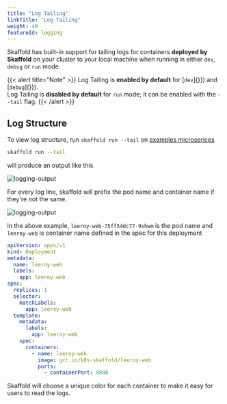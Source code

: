 ```yaml
---
title: "Log Tailing"
linkTitle: "Log Tailing"
weight: 40
featureId: logging
---
```


Skaffold has built-in support for tailing logs for containers **deployed by Skaffold** on your cluster
to your local machine when running in either `dev`, `debug` or `run` mode.

{{< alert title="Note" >}}
Log Tailing is **enabled by default** for [`dev`](<relref docs="/docs/workflows/dev" >}}) and [`debug`](<relref docs="/docs/workflows/debug" >}}).<br>
Log Tailing is **disabled by default** for `run` mode; it can be enabled with the `--tail` flag.
{{< /alert >}}


## Log Structure
To view log structure, run `skaffold run --tail` on [examples microserices](https://github.com/GoogleContainerTools/skaffold/tree/master/examples/microservices)

```bash
skaffold run --tail
```

will produce an output like this

![logging-output](/images/logging-output.png)


For every log line, skaffold will prefix the pod name and container name if they're not the same.

![logging-output](/images/log-line-single.png)

In the above example, `leeroy-web-75ff54dc77-9shwm` is the pod name and `leeroy-web` is container name
defined in the spec for this deployment

```yaml
apiVersion: apps/v1
kind: Deployment
metadata:
  name: leeroy-web
  labels:
    app: leeroy-web
spec:
  replicas: 1
  selector:
    matchLabels:
      app: leeroy-web
  template:
    metadata:
      labels:
        app: leeroy-web
    spec:
      containers:
        - name: leeroy-web
          image: gcr.io/k8s-skaffold/leeroy-web
          ports:
            - containerPort: 8080 
```

Skaffold will choose a unique color for each container to make it easy for users to read the logs.

